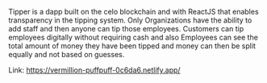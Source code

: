Tipper is a dapp built on the celo blockchain and with ReactJS that enables transparency in the tipping system. Only Organizations have the ability to add staff and then anyone can tip those employees. Customers can tip employees digitally without requiring cash and also Employees can see the total amount of money they have been tipped and money can then be split equally and not based on guesses.

Link: https://vermillion-puffpuff-0c6da6.netlify.app/